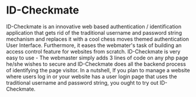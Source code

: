# ID-Checkmate
ID-Checkmate is an innovative web based authentication / identification application that gets rid of the traditional username and password string mechanism and replaces it with a cool chess moves themed authentication User Interface. Furthermore, it eases the webmater's task of building an access control feature for websites from scratch. ID-Checkmate is very easy to use - The webmaster simply adds 3 lines of code on any php page he/she wishes to secure and ID-Checkmate does all the backend process of identifying the page visitor. In a nutshell, If you plan to manage a website where users log in or your website has a user login page that uses the traditional username and password string, you ought to try out ID-Checkmate.
